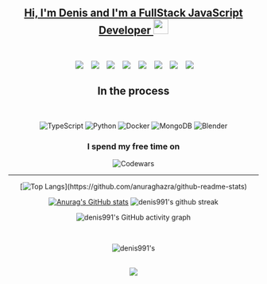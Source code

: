 <div align="center">
  <a href="https://t.me/d9911">
  <h2>
   Hi, I'm Denis and I'm a FullStack JavaScript Developer 
   <img src="https://media.giphy.com/media/hvRJCLFzcasrR4ia7z/giphy.gif" width="30px"/> 
    </h2>
  
  </a>

<!-- https://github-readme-stats.vercel.app/api?username=denis991&show_icons=true&theme=chartreuse-dark&hide=dark -->

   <br>
<!-- Можно связаться : [Instagram](https://www.instagram.com/denis.991/)     [VK](https://vk.com/denis991)      -->

</div>

<p align="center" align='right'>
<a target="_blank" href="https://t.me/d9911"><img
 [!telegram]src="https://img.shields.io/badge/Telegram-2CA5E0?style=for-the-badge&logo=telegram&logoColor=white"/></a>&nbsp;&nbsp;&nbsp;
<a target="_blank" href="mailto:d.99113@gmail.com"><img
   [!Gmail] src="https://img.shields.io/badge/Gmail-D14836?style=for-the-badge&logo=gmail&logoColor=white"/></a>&nbsp;&nbsp;&nbsp;
<a target="_blank" href="https://www.instagram.com/denis.991/"><img
   [!Instagram] src="https://img.shields.io/badge/Instagram-%23E4405F.svg?style=for-the-badge&logo=Instagram&logoColor=white"/></a>&nbsp;&nbsp;&nbsp;
<a target="_blank" href="https://www.twitch.tv/d991/"><img
   [!Twitch] src="https://img.shields.io/badge/Twitch-%239146FF.svg?style=for-the-badge&logo=Twitch&logoColor=white"/></a>&nbsp;&nbsp;&nbsp;
<a target="_blank" href="https://twitter.com/DenisG991"><img
   [!Twitter] src="https://img.shields.io/badge/Twitter-%231DA1F2.svg?style=for-the-badge&logo=Twitter&logoColor=white"/></a>&nbsp;&nbsp;&nbsp;
<a target="_blank" href="https://discordapp.com/users/530670229903376385"><img
   [!discor] src="https://img.shields.io/badge/%3CServer%3E-%237289DA.svg?style=for-the-badge&logo=discord&logoColor=white"/></a>&nbsp;&nbsp;&nbsp;
<a target="_blank" href="https://www.linkedin.com/in/den991/"><img
   [!linkedin] src="https://img.shields.io/badge/LinkedIn-0077B5?style=for-the-badge&logo=linkedin&logoColor=white"/></a>&nbsp;&nbsp;&nbsp;
<a target="_blank"  href="https://gitlab.com/denis991"><img
   [!GitLab] src="https://img.shields.io/badge/GitLab-330F63?style=for-the-badge&logo=gitlab&logoColor=white"/></a>&nbsp;&nbsp;&nbsp;
<a target="_blank"  href="https://ru.stackoverflow.com/users/447006/den-good"><img
   [!stack-overflow] src="https://img.shields.io/badge/Stack_Overflow-FE7A16?style=for-the-badge&logo=stack-overflow&logoColor=white"/></a>&nbsp;&nbsp;&nbsp;
  
<div align="center" line-height: 0.9em >
<!--   
   ![WeChat](https://img.shields.io/badge/WeChat-07C160?style=for-the-badge&logo=wechat&logoColor=white)
![Stack_Overflow](https://img.shields.io/badge/Stack_Overflow-FE7A16?style=for-the-badge&logo=stack-overflow&logoColor=white)
   ![Facebook](https://img.shields.io/badge/Facebook-%231877F2.svg?style=for-the-badge&logo=Facebook&logoColor=white)
  </div>

   ![Pinterest](https://img.shields.io/badge/Pinterest-%23E60023.svg?style=for-the-badge&logo=Pinterest&logoColor=white)
   ![Reddit](https://img.shields.io/badge/Reddit-FF4500?style=for-the-badge&logo=reddit&logoColor=white)
   ![Protonmail](https://img.shields.io/badge/ProtonMail-8B89CC?style=for-the-badge&logo=protonmail&logoColor=white)
   ![YouTube](https://img.shields.io/badge/YouTube-%23FF0000.svg?style=for-the-badge&logo=YouTube&logoColor=white)
   https://www.youtube.com/channel/UCoW30Z0mwAdparU5DQJTGuA -->

   </p>
   <hr>

<h2 align="center">My stack</h2>
<br>

<div align="center" line-height: 0.9em >

![JavaScript](https://img.shields.io/badge/javascript-%23323330.svg?style=for-the-badge&logo=javascript&logoColor=%23F7DF1E)
![PHP](https://img.shields.io/badge/php-%23777BB4.svg?style=for-the-badge&logo=php&logoColor=white)
![CSS3](https://img.shields.io/badge/css3-%231572B6.svg?style=for-the-badge&logo=css3&logoColor=white)
![SASS](https://img.shields.io/badge/SASS-hotpink.svg?style=for-the-badge&logo=SASS&logoColor=white)
![HTML5](https://img.shields.io/badge/html5-%23E34F26.svg?style=for-the-badge&logo=html5&logoColor=white)
![Hbs](https://img.shields.io/badge/Handlebars.js-f0772b?style=for-the-badge&logo=handlebarsdotjs&logoColor=black)
![NodeJS](https://img.shields.io/badge/node.js-6DA55F?style=for-the-badge&logo=node.js&logoColor=white)

![NPM](https://img.shields.io/badge/NPM-%23000000.svg?style=for-the-badge&logo=npm&logoColor=white)
![Yarn](https://img.shields.io/badge/yarn-%232C8EBB.svg?style=for-the-badge&logo=yarn&logoColor=white)
![Heroku](https://img.shields.io/badge/heroku-%23430098.svg?style=for-the-badge&logo=heroku&logoColor=white)
![Jest](https://img.shields.io/badge/-jest-%23C21325?style=for-the-badge&logo=jest&logoColor=white)
![Postgres](https://img.shields.io/badge/postgres-%23316192.svg?style=for-the-badge&logo=postgresql&logoColor=white)
![Sequelize](https://img.shields.io/badge/Sequelize-52B0E7?style=for-the-badge&logo=Sequelize&logoColor=white)
![Express.js](https://img.shields.io/badge/express.js-%23404d59.svg?style=for-the-badge&logo=express&logoColor=%2361DAFB)

![React](https://img.shields.io/badge/react-%2320232a.svg?style=for-the-badge&logo=react&logoColor=%2361DAFB)
![React Router](https://img.shields.io/badge/React_Router-CA4245?style=for-the-badge&logo=react-router&logoColor=white)
![Redux](https://img.shields.io/badge/redux-%23593d88.svg?style=for-the-badge&logo=redux&logoColor=white)
![Saga](https://img.shields.io/badge/Redux%20saga-86D46B?style=for-the-badge&logo=redux%20saga&logoColor=999999)
![Socket.io](https://img.shields.io/badge/Socket.io-black?style=for-the-badge&logo=socket.io&badgeColor=010101)

![WordPress](https://img.shields.io/badge/WordPress-%23117AC9.svg?style=for-the-badge&logo=WordPress&logoColor=white)
![MUI](https://img.shields.io/badge/MUI-%230081CB.svg?style=for-the-badge&logo=mui&logoColor=white)
![Bootstrap](https://img.shields.io/badge/bootstrap-%23563D7C.svg?style=for-the-badge&logo=bootstrap&logoColor=white)
![Babel](https://img.shields.io/badge/Babel-F9DC3e?style=for-the-badge&logo=babel&logoColor=black)
![ESLint](https://img.shields.io/badge/ESLint-4B3263?style=for-the-badge&logo=eslint&logoColor=white)
![prettier](https://img.shields.io/badge/prettier-1A2C34?style=for-the-badge&logo=prettier&logoColor=F7BA3E)
![Git](https://img.shields.io/badge/git-%23F05033.svg?style=for-the-badge&logo=git&logoColor=white)
![GitHub](https://img.shields.io/badge/github-%23121011.svg?style=for-the-badge&logo=github&logoColor=white)
![Arduino](https://img.shields.io/badge/Arduino-00979D?style=for-the-badge&logo=Arduino&logoColor=white)
![Postman](https://img.shields.io/badge/Postman-FF6C37?style=for-the-badge&logo=Postman&logoColor=white)
![MySQL](https://img.shields.io/badge/mysql-%2300f.svg?style=for-the-badge&logo=mysql&logoColor=white)
![jQuery](https://img.shields.io/badge/jQuery-0769AD?style=for-the-badge&logo=jquery&logoColor=white)
![Figma](https://img.shields.io/badge/Figma-F24E1E?style=for-the-badge&logo=figma&logoColor=white)

  </div>

 <!--

 <div align="center" line-height: 0.9em >

   ![Miro](https://img.shields.io/badge/Miro-050038?style=for-the-badge&logo=Miro&logoColor=white)
   ![Notion](https://img.shields.io/badge/Notion-%23000000.svg?style=for-the-badge&logo=notion&logoColor=white)
   ![Figma](https://img.shields.io/badge/Figma-F24E1E?style=for-the-badge&logo=figma&logoColor=white)

   ![Stack Overflow](https://img.shields.io/badge/-Stackoverflow-FE7A16?style=for-the-badge&logo=stack-overflow&logoColor=white)
   ![Codewars](https://img.shields.io/badge/Codewars-B1361E?style=for-the-badge&logo=codewars&logoColor=grey)
   ![MDN Web Docs](https://img.shields.io/badge/MDN_Web_Docs-black?style=for-the-badge&logo=mdnwebdocs&logoColor=white)

   ![Ubuntu](https://img.shields.io/badge/Ubuntu-E95420?style=for-the-badge&logo=ubuntu&logoColor=white)
   ![macOS](https://img.shields.io/badge/mac%20os-000000?style=for-the-badge&logo=macos&logoColor=F0F0F0)
   ![PhpStorm](https://img.shields.io/badge/phpstorm-143?style=for-the-badge&logo=phpstorm&logoColor=black&color=black&labelColor=darkorchid)
   ![WebStorm](https://img.shields.io/badge/webstorm-143?style=for-the-badge&logo=webstorm&logoColor=white&color=black)
   ![Xcode](https://img.shields.io/badge/Xcode-007ACC?style=for-the-badge&logo=Xcode&logoColor=white)
   ![Sublime Text](https://img.shields.io/badge/sublime_text-%23575757.svg?style=for-the-badge&logo=sublime-text&logoColor=important)
   ![Visual Studio Code](https://img.shields.io/badge/Visual%20Studio%20Code-0078d7.svg?style=for-the-badge&logo=visual-studio-code&logoColor=white)
    </div>
   -->

   <h2 align="center"> In the process</h2>
<br>
    <div align="center">

![TypeScript](https://img.shields.io/badge/typescript-%23007ACC.svg?style=for-the-badge&logo=typescript&logoColor=white)
![Python](https://img.shields.io/badge/python-3670A0?style=for-the-badge&logo=python&logoColor=ffdd54)
![Docker](https://img.shields.io/badge/docker-%230db7ed.svg?style=for-the-badge&logo=docker&logoColor=white)
![MongoDB](https://img.shields.io/badge/MongoDB-%234ea94b.svg?style=for-the-badge&logo=mongodb&logoColor=white)
![Blender](https://img.shields.io/badge/blender-%23F5792A.svg?style=for-the-badge&logo=blender&logoColor=white)
</div>

 <div align="center">

### I spend my free time on

![Codewars](https://www.codewars.com/users/denis991/badges/large)

</div>

<hr>

<div align="center">

[![Top Langs](https://github-readme-stats.vercel.app/api/top-langs/?username=denis991&layout=compact&langs_count=10&theme=chartreuse-dark&?)](https://github.com/anuraghazra/github-readme-stats)

[![Anurag's GitHub stats](https://github-readme-stats.vercel.app/api?username=denis991&show_icons=true&theme=chartreuse-dark&hide=dark)](https://github.com/anuraghazra/github-readme-stats)
![denis991's github streak](https://github-readme-streak-stats.herokuapp.com/?user=denis991&theme=chartreuse-dark)

<!--  ![denis991's github stats](https://github-readme-stats.vercel.app/api/top-langs/?username=denis991&theme=radical) -->
<!--   <br>  -->

![denis991's GitHub activity graph](https://activity-graph.herokuapp.com/graph?username=denis991&hide_border=true&theme=chartreuse-dark)

</div>

<div align="center">
  <br>

![denis991's](https://visitor-badge.glitch.me/badge?page_id=denis991)

  <br>
   <a target="_blank" href="https://mynickname.com/d991"><img
    src="https://mynickname.com/forum6t0/d991.gif"/></a>
</div>
